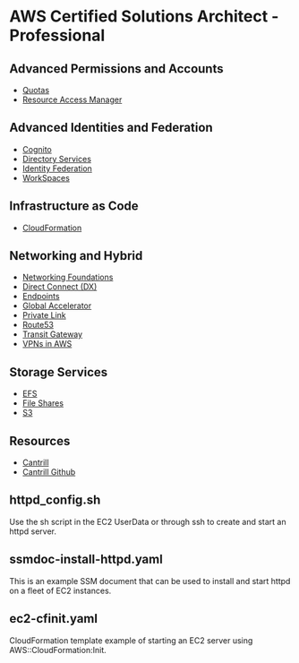 # AWS Certified Solutions Architect - Professional

## Advanced Permissions and Accounts
- [Quotas](./advanced_permissions_and_accounts/QUOTAS.md)
- [Resource Access Manager](./RESOURCEACCESSMANAGER.md)

## Advanced Identities and Federation
- [Cognito](./advanced_identities_federation/COGNITO.md)
- [Directory Services](./advanced_identities_federation/DIRECTORYSERVICES.md)
- [Identity Federation](./advanced_identities_federation/IDENTITYFEDERATION.md)
- [WorkSpaces](./advanced_identities_federation/WORKSPACES.md)

## Infrastructure as Code
- [CloudFormation](./infrastructure_as_code/CLOUDFORMATION.md)

## Networking and Hybrid
- [Networking Foundations](./networking/NETWORKING.md)
- [Direct Connect (DX)](./networking/DIRECTCONNECT.md)
- [Endpoints](./networking/ENDPOINTS.md)
- [Global Accelerator](./networking/GLOBALACCELERATOR.md)
- [Private Link](./networking/PRIVATELINK.md)
- [Route53](./networking/ROUTE53.md)
- [Transit Gateway](./networking/TRANSITGATEWAY.md)
- [VPNs in AWS](./networking/VPN.md)

## Storage Services
- [EFS](./storage_services/EBS.md)
- [File Shares](./storage_services/FILESHARES.md)
- [S3](./storage_services/S3.md)

## Resources

- [Cantrill](https://learn.cantrill.io/)
- [Cantrill Github](https://github.com/acantril)

## httpd_config.sh

Use the sh script in the EC2 UserData or through ssh to create and start an httpd server.

## ssmdoc-install-httpd.yaml

This is an example SSM document that can be used to install and start httpd on a fleet of EC2 instances.

## ec2-cfinit.yaml

CloudFormation template example of starting an EC2 server using AWS::CloudFormation:Init.
